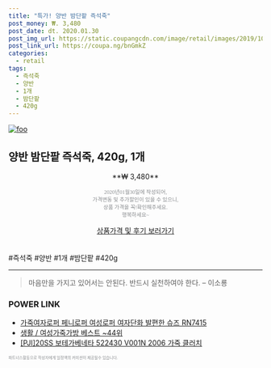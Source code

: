 ```yaml
--- 
title: "특가! 양반 밤단팥 즉석죽" 
post_money: ₩. 3,480 
post_date: dt. 2020.01.30 
post_img_url: https://static.coupangcdn.com/image/retail/images/2019/10/23/23/6/ffd1428f-8058-4443-9558-9570c6da99d1.jpg 
post_link_url: https://coupa.ng/bnGmkZ 
categories: 
  - retail 
tags: 
  - 즉석죽 
  - 양반 
  - 1개 
  - 밤단팥 
  - 420g 
--- 
```

[![foo](https://static.coupangcdn.com/image/retail/images/2019/10/23/23/6/ffd1428f-8058-4443-9558-9570c6da99d1.jpg)](https://coupa.ng/bnGmkZ) 

## 양반 밤단팥 즉석죽, 420g, 1개 
<p style="text-align: center;">**₩ 3,480**</p> 
<p style="text-align: center;"><span style="color: #898c8f; font-family: Georgia,Times,serif; font-size: 0.75em;">2020년01월30일에 작성되어, <br>가격변동 및 추가할인이 있을 수 있으니,<br> 상품 가격을 꼭!확인해주세요.<br>행복하세요~</span> 
</p>	 
<div markdown="0" style="text-align: center;"><a href="https://coupa.ng/bnGmkZ" class="btn btn--success">상품가격 및 후기 보러가기</a></div> 
<br><br> 
  #즉석죽 #양반 #1개 #밤단팥 #420g 
<hr> 

> 마음만을 가지고 있어서는 안된다. 반드시 실천하여야 한다. – 이소룡 


### POWER LINK

* <a href="https://blog.naver.com/fasyy4321/221785671469" target="_blank">가죽여자로퍼 페니로퍼 여성로퍼 여자단화 발편한 슈즈 RN7415</a>
* <a href="https://blog.naver.com/santokki14/221787130725" target="_blank">생활 / 여성가죽가방 베스트 ~44위</a>
* <a href="https://blog.naver.com/sakai111/221784675890" target="_blank">[PJI]20SS 보테가베네타 522430 V001N 2006 가죽 클러치</a>

<span style="color: #898c8f; font-family: Georgia,Times,serif; font-size: 0.55em;">파트너스활동으로 작성자에게 일정액의 커미션이 제공될수 있습니다.</span> 
